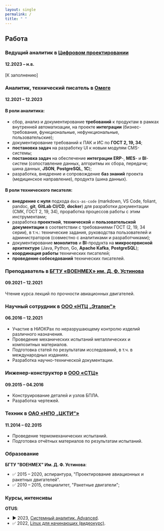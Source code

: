 ```yaml
---
layout: single
permalink: /
title: " "
---
```


## Работа

### Ведущий аналитик в [Цифровом проектировании](https://numdes.com)

#### 12.2023 – н.в.

\[К заполнению\]

### Аналитик, технический писатель в [Омеге](https://omegafuture.ru)

#### 12.2021 – 12.2023

#### В роли аналитика:

- сбор, анализ и документирование **требований** к продуктам в рамках внутренней автоматизации, на проекте **интеграции** (бизнес-требования, функциональные, нефункциональные, пользовательские);
- документирование требований к ПАК и ИС по **ГОСТ 2, 19, 34**;
- **постановка задач** на разработку UI к новым модулям CMS-системы;
- **постановка задач** на обеспечение **интеграции** **ERP**-, **MES**- и **BI**-систем (сопоставление данных, алгоритмы их сбора, передачи; шина данных, **JSON**, **PostgreSQL**, **1С**);
- разработка, внедрение и сопровождение **баз знаний** проекта (медицинское направление), продукта (шина данных).

#### В роли технического писателя:

- **внедрение с нуля** подхода `docs-as-code` (markdown, VS Code, foliant, pandoc, **git**, **GitLab CI/CD**, **docker**) для разработки документации (СМК, ГОСТ 2, 19, 34), проработка процессов работы с этим инструментами;
- разработка **проектной**, **технической** и **пользовательской** **документации** в соответствии с требованиями ГОСТ (2, 19, 34 серии), в т.ч.: технические задания, руководства пользователей и администраторов (совместно с аналитиками и разработчиками);
- документирование **монолитов** и **BI**-продукта на **микросервисной архитектуре** (Java, Python, Go, **Apache Kafka**, **PostgreSQL**);
- **координация работы** технических писателей;
- **проведение собеседований** технических писателей.

### Преподаватель в [БГТУ «ВОЕНМЕХ» им. Д. Ф. Устинова](https://www.voenmeh.ru/)

#### 09.2021 – 12.2021

Чтение курса лекций по прочности авиационных двигателей.

### Научный сотрудник в [ООО «НТЦ „Эталон”»](https://ntc-etalon.ru/)

#### 06.2016 – 12.2021

- Участие в НИОКРах по неразрушающему контролю изделий различного назначения.
- Проведение механических испытаний металлических и композитных материалов.
- Подготовка статей по результатам исследований, в т.ч. в международных изданиях.
- Разработка научно-технической документации.

### Инженер-конструктор в [ООО «СТЦ»](https://www.stc-spb.ru/)

#### 09.2015 – 04.2016

- Конструирование деталей и узлов БПЛА.
- Разработка чертежей.

### Техник в [ОАО «НПО „ЦКТИ”»](http://ckti.ru/)

#### 11.2014 – 02.2015

- Проведение термомеханических испытаний.
- Подготовка отчётных материалов по результатам испытаний.

### Образование

**БГТУ "ВОЕНМЕХ" Им. Д. Ф. Устинова**:

- ✅ 2015 – 2020, аспирантура, "Проектирование авиационных и ракетных двигателей".
- ✅ 2010 – 2015, специалитет, "Ракетные двигатели";

### Курсы, интенсивы 

**OTUS**:

<!-- - ▶️ 2024, [Scala-разработчик](https://otus.ru/lessons/scala/). -->
- ▶️ 2023, [Системный аналитик. Advanced](https://otus.ru/lessons/system_analyst/).
- ✅ 2022, [Linux для начинающих (видеокурс)](https://otus.ru/online/online-linux).
